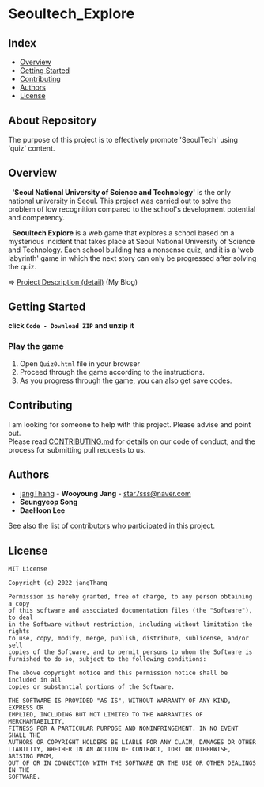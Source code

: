 
# Seoultech_Explore
## Index
  - [Overview](#overview) 
  - [Getting Started](#getting-started)
  - [Contributing](#contributing)
  - [Authors](#authors)
  - [License](#license)

## About Repository
<!--Wirte one paragraph of project description -->  
The purpose of this project is to effectively promote 'SeoulTech' using 'quiz' content.

## Overview
<!-- Write Overview about this project -->
&nbsp; **'Seoul National University of Science and Technology'** is the only national university in Seoul. This project was carried out to solve the problem of low recognition compared to the school's development potential and competency.

&nbsp; **Seoultech Explore** is a web game that explores a school based on a mysterious incident that takes place at Seoul National University of Science and Technology. Each school building has a nonsense quiz, and it is a 'web labyrinth' game in which the next story can only be progressed after solving the quiz.

=> [Project Description (detail)](https://star7sss.tistory.com/330) (My Blog)

## Getting Started
**click `Code - Download ZIP` and  unzip it**

### Play the game

1. Open `Quiz0.html` file in your browser
2. Proceed through the game according to the instructions.
3. As you progress through the game, you can also get save codes.

## Contributing
<!-- Write the way to contribute -->
I am looking for someone to help with this project. Please advise and point out.  
Please read [CONTRIBUTING.md](CONTRIBUTING.md) for details on our code
of conduct, and the process for submitting pull requests to us.

## Authors
  - [jangThang](https://github.com/JangThang) - **Wooyoung Jang** - <star7sss@naver.com>
  - **Seungyeop Song**
  - **DaeHoon Lee**

See also the list of [contributors](https://github.com/jangThang/readmeTemplate/contributors) who participated in this project.
<!--
## Used or Referenced Projects
 - [referenced Project](project link) - **LICENSE** - little-bit introduce
-->

## License

```
MIT License

Copyright (c) 2022 jangThang

Permission is hereby granted, free of charge, to any person obtaining a copy
of this software and associated documentation files (the "Software"), to deal
in the Software without restriction, including without limitation the rights
to use, copy, modify, merge, publish, distribute, sublicense, and/or sell
copies of the Software, and to permit persons to whom the Software is
furnished to do so, subject to the following conditions:

The above copyright notice and this permission notice shall be included in all
copies or substantial portions of the Software.

THE SOFTWARE IS PROVIDED "AS IS", WITHOUT WARRANTY OF ANY KIND, EXPRESS OR
IMPLIED, INCLUDING BUT NOT LIMITED TO THE WARRANTIES OF MERCHANTABILITY,
FITNESS FOR A PARTICULAR PURPOSE AND NONINFRINGEMENT. IN NO EVENT SHALL THE
AUTHORS OR COPYRIGHT HOLDERS BE LIABLE FOR ANY CLAIM, DAMAGES OR OTHER
LIABILITY, WHETHER IN AN ACTION OF CONTRACT, TORT OR OTHERWISE, ARISING FROM,
OUT OF OR IN CONNECTION WITH THE SOFTWARE OR THE USE OR OTHER DEALINGS IN THE
SOFTWARE.
```
